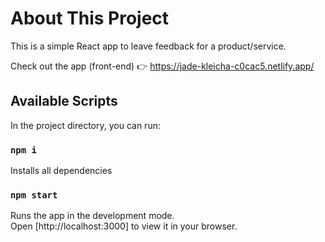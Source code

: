 # About This Project

This is a simple React app to leave feedback for a product/service.

Check out the app (front-end) 👉 https://jade-kleicha-c0cac5.netlify.app/

## Available Scripts

In the project directory, you can run:

### `npm i`
Installs all dependencies

### `npm start`
Runs the app in the development mode.\
Open [http://localhost:3000] to view it in your browser.



